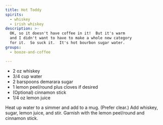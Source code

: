 ```yaml
---
title: Hot Toddy
spirits:
  - whiskey
  - irish whiskey
description: >-
  OK, so it doesn't have coffee in it!  But it's warm
  and I didn't want to have to make a whole new category
  for it.  So suck it.  It's hot bourbon sugar water.
groups:
  - booze-and-coffee

---
```


- 2 oz whiskey
- 3/4 cup water
- 2 barspoons demarara sugar
- 1 lemon peel/round plus cloves if desired
- (Optional) cinnamon stick
- 1/4 oz lemon juice

Heat up water to a simmer and add to a mug.
(Prefer clear.)  Add whiskey, sugar, lemon juice,
and stir.  Garnish with the lemon peel/round and
cinnamon stick.